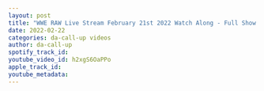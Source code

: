 ```yaml
---
layout: post
title: "WWE RAW Live Stream February 21st 2022 Watch Along - Full Show Live Reactions"
date: 2022-02-22
categories: da-call-up videos
author: da-call-up
spotify_track_id: 
youtube_video_id: h2xgS6OaPPo
apple_track_id: 
youtube_metadata: 
---
```

